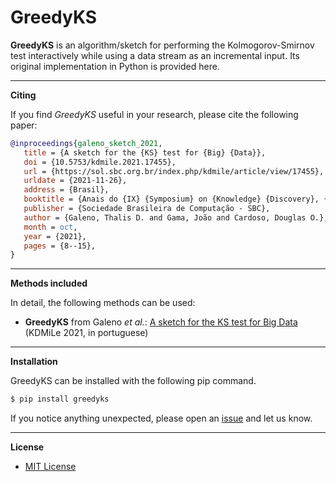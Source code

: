 # GreedyKS

**GreedyKS** is an algorithm/sketch for performing the Kolmogorov-Smirnov test interactively while using a data stream as an incremental input. Its original implementation in Python is provided here.

---

**Citing**

If you find *GreedyKS* useful in your research, please cite the following paper:

```bibtex
@inproceedings{galeno_sketch_2021,
   title = {A sketch for the {KS} test for {Big} {Data}},
   doi = {10.5753/kdmile.2021.17455},
   url = {https://sol.sbc.org.br/index.php/kdmile/article/view/17455},
   urldate = {2021-11-26},
   address = {Brasil},
   booktitle = {Anais do {IX} {Symposium} on {Knowledge} {Discovery}, {Mining} and {Learning} ({KDMiLe} 2021)},
   publisher = {Sociedade Brasileira de Computação - SBC},
   author = {Galeno, Thalis D. and Gama, João and Cardoso, Douglas O.},
   month = oct,
   year = {2021},
   pages = {8--15},
}
```
---

**Methods included**

In detail, the following methods can be used:

* **GreedyKS** from Galeno *et al.*: [A sketch for the KS test for Big Data](https://sol.sbc.org.br/index.php/kdmile/article/view/17455) (KDMiLe 2021, in portuguese)

---

**Installation**

GreedyKS can be installed with the following pip command.

```sh
$ pip install greedyks
```

If you notice anything unexpected, please open an [issue](https://github.com/moretoknow/greedyks/issues) and let us know.

---

**License**

- [MIT License](https://github.com/moretoknow/greedyks/blob/main/LICENSE)
